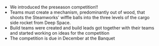 <!--t October 4, 2019 t-->

 - We introduced the preseason competition!!
  - Teams must create a mechanism, predominantly out of wood, that shoots the Steamworks' wiffle balls into the three levels of the cargo side rocket from Deep Space. 
 - Build teams were created and build leads got together with their teams and started working on ideas for the competition
 - The competition is due in December at the Banquet
